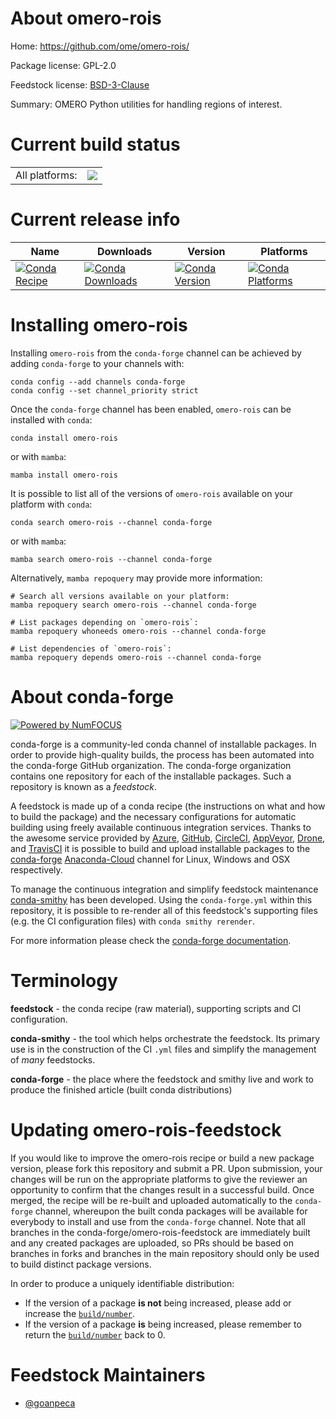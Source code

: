 About omero-rois
================

Home: https://github.com/ome/omero-rois/

Package license: GPL-2.0

Feedstock license: [BSD-3-Clause](https://github.com/conda-forge/omero-rois-feedstock/blob/main/LICENSE.txt)

Summary: OMERO Python utilities for handling regions of interest.

Current build status
====================


<table><tr><td>All platforms:</td>
    <td>
      <a href="https://dev.azure.com/conda-forge/feedstock-builds/_build/latest?definitionId=15836&branchName=main">
        <img src="https://dev.azure.com/conda-forge/feedstock-builds/_apis/build/status/omero-rois-feedstock?branchName=main">
      </a>
    </td>
  </tr>
</table>

Current release info
====================

| Name | Downloads | Version | Platforms |
| --- | --- | --- | --- |
| [![Conda Recipe](https://img.shields.io/badge/recipe-omero--rois-green.svg)](https://anaconda.org/conda-forge/omero-rois) | [![Conda Downloads](https://img.shields.io/conda/dn/conda-forge/omero-rois.svg)](https://anaconda.org/conda-forge/omero-rois) | [![Conda Version](https://img.shields.io/conda/vn/conda-forge/omero-rois.svg)](https://anaconda.org/conda-forge/omero-rois) | [![Conda Platforms](https://img.shields.io/conda/pn/conda-forge/omero-rois.svg)](https://anaconda.org/conda-forge/omero-rois) |

Installing omero-rois
=====================

Installing `omero-rois` from the `conda-forge` channel can be achieved by adding `conda-forge` to your channels with:

```
conda config --add channels conda-forge
conda config --set channel_priority strict
```

Once the `conda-forge` channel has been enabled, `omero-rois` can be installed with `conda`:

```
conda install omero-rois
```

or with `mamba`:

```
mamba install omero-rois
```

It is possible to list all of the versions of `omero-rois` available on your platform with `conda`:

```
conda search omero-rois --channel conda-forge
```

or with `mamba`:

```
mamba search omero-rois --channel conda-forge
```

Alternatively, `mamba repoquery` may provide more information:

```
# Search all versions available on your platform:
mamba repoquery search omero-rois --channel conda-forge

# List packages depending on `omero-rois`:
mamba repoquery whoneeds omero-rois --channel conda-forge

# List dependencies of `omero-rois`:
mamba repoquery depends omero-rois --channel conda-forge
```


About conda-forge
=================

[![Powered by
NumFOCUS](https://img.shields.io/badge/powered%20by-NumFOCUS-orange.svg?style=flat&colorA=E1523D&colorB=007D8A)](https://numfocus.org)

conda-forge is a community-led conda channel of installable packages.
In order to provide high-quality builds, the process has been automated into the
conda-forge GitHub organization. The conda-forge organization contains one repository
for each of the installable packages. Such a repository is known as a *feedstock*.

A feedstock is made up of a conda recipe (the instructions on what and how to build
the package) and the necessary configurations for automatic building using freely
available continuous integration services. Thanks to the awesome service provided by
[Azure](https://azure.microsoft.com/en-us/services/devops/), [GitHub](https://github.com/),
[CircleCI](https://circleci.com/), [AppVeyor](https://www.appveyor.com/),
[Drone](https://cloud.drone.io/welcome), and [TravisCI](https://travis-ci.com/)
it is possible to build and upload installable packages to the
[conda-forge](https://anaconda.org/conda-forge) [Anaconda-Cloud](https://anaconda.org/)
channel for Linux, Windows and OSX respectively.

To manage the continuous integration and simplify feedstock maintenance
[conda-smithy](https://github.com/conda-forge/conda-smithy) has been developed.
Using the ``conda-forge.yml`` within this repository, it is possible to re-render all of
this feedstock's supporting files (e.g. the CI configuration files) with ``conda smithy rerender``.

For more information please check the [conda-forge documentation](https://conda-forge.org/docs/).

Terminology
===========

**feedstock** - the conda recipe (raw material), supporting scripts and CI configuration.

**conda-smithy** - the tool which helps orchestrate the feedstock.
                   Its primary use is in the construction of the CI ``.yml`` files
                   and simplify the management of *many* feedstocks.

**conda-forge** - the place where the feedstock and smithy live and work to
                  produce the finished article (built conda distributions)


Updating omero-rois-feedstock
=============================

If you would like to improve the omero-rois recipe or build a new
package version, please fork this repository and submit a PR. Upon submission,
your changes will be run on the appropriate platforms to give the reviewer an
opportunity to confirm that the changes result in a successful build. Once
merged, the recipe will be re-built and uploaded automatically to the
`conda-forge` channel, whereupon the built conda packages will be available for
everybody to install and use from the `conda-forge` channel.
Note that all branches in the conda-forge/omero-rois-feedstock are
immediately built and any created packages are uploaded, so PRs should be based
on branches in forks and branches in the main repository should only be used to
build distinct package versions.

In order to produce a uniquely identifiable distribution:
 * If the version of a package **is not** being increased, please add or increase
   the [``build/number``](https://docs.conda.io/projects/conda-build/en/latest/resources/define-metadata.html#build-number-and-string).
 * If the version of a package **is** being increased, please remember to return
   the [``build/number``](https://docs.conda.io/projects/conda-build/en/latest/resources/define-metadata.html#build-number-and-string)
   back to 0.

Feedstock Maintainers
=====================

* [@goanpeca](https://github.com/goanpeca/)


